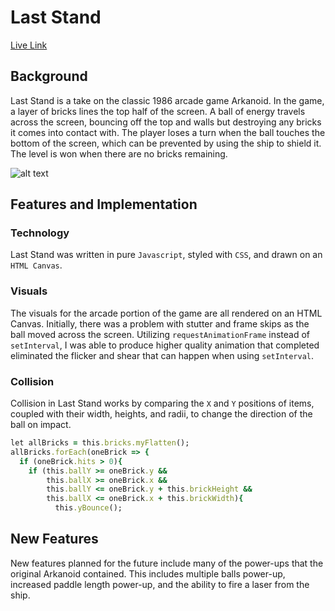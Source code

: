 # Last Stand

[Live Link](https://hfeger4.github.io/LastStand/)

## Background

Last Stand is a take on the classic 1986 arcade game Arkanoid. In the game, a layer of bricks lines the top half of the screen. A ball of energy travels across the screen, bouncing off the top and walls but destroying any bricks it comes into contact with. The player loses a turn when the ball touches the bottom of the screen, which can be prevented by using the ship to shield it. The level is won when there are no bricks remaining.

![alt text](./docs/gamegif.gif)

## Features and Implementation

### Technology

Last Stand was written in pure `Javascript`, styled with `CSS`, and drawn on an `HTML Canvas`.

### Visuals

The visuals for the arcade portion of the game are all rendered on an HTML Canvas. Initially, there was a problem with stutter and frame skips as the ball moved across the screen. Utilizing `requestAnimationFrame` instead of `setInterval`, I was able to produce higher quality animation that completed eliminated the flicker and shear that can happen when using `setInterval`.

### Collision

Collision in Last Stand works by comparing the `X` and `Y` positions of items, coupled with their width, heights, and radii, to change the direction of the ball on impact.

``` ruby
let allBricks = this.bricks.myFlatten();
allBricks.forEach(oneBrick => {
  if (oneBrick.hits > 0){
    if (this.ballY >= oneBrick.y &&
        this.ballX >= oneBrick.x &&
        this.ballY <= oneBrick.y + this.brickHeight &&
        this.ballX <= oneBrick.x + this.brickWidth){
          this.yBounce();
```



## New Features

New features planned for the future include many of the power-ups that the original Arkanoid contained. This includes multiple balls power-up, increased paddle length power-up, and the ability to fire a laser from the ship.
